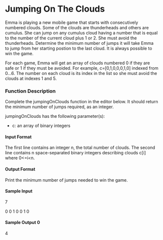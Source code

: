 # Jumping On The Clouds

Emma is playing a new mobile game that starts with consecutively numbered clouds. Some of the clouds are thunderheads and others are cumulus. She can jump on any cumulus cloud having a number that is equal to the number of the current cloud plus 1 or 2. She must avoid the thunderheads. Determine the minimum number of jumps it will take Emma to jump from her starting postion to the last cloud. It is always possible to win the game.

For each game, Emma will get an array of clouds numbered 0 if they are safe or 1 if they must be avoided. For example, c=[0,1,0,0,0,1,0] indexed from 0...6. The number on each cloud is its index in the list so she must avoid the clouds at indexes 1 and 5. 

### Function Description

Complete the jumpingOnClouds function in the editor below. It should return the minimum number of jumps required, as an integer.

jumpingOnClouds has the following parameter(s):
- c: an array of binary integers

#### Input Format
The first line contains an integer n, the total number of clouds. The second line contains n space-separated binary integers describing clouds c[i] where 0<=i<n.

#### Output Format
Print the minimum number of jumps needed to win the game.

#### Sample Input 

7

0 0 1 0 0 1 0
#### Sample Output 0

4
